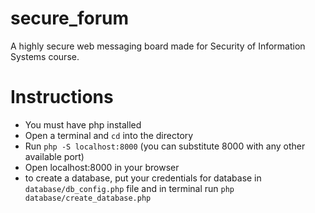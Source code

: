 # secure_forum
A highly secure web messaging board made for Security of Information Systems course.

# Instructions
- You must have php installed
- Open a terminal and `cd` into the directory
- Run `php -S localhost:8000` (you can substitute 8000 with any other available port)
- Open localhost:8000 in your browser
- to create a database, put your credentials for database in `database/db_config.php` file and in terminal run `php database/create_database.php`
